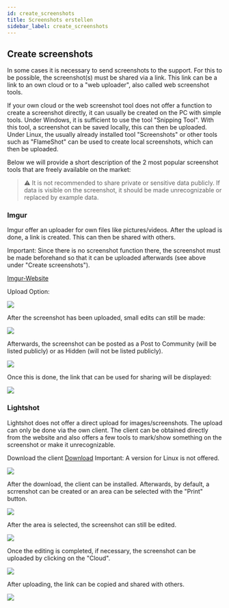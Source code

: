 ```yaml
---
id: create_screenshots
title: Screenshots erstellen
sidebar_label: create_screenshots
---
```


## Create screenshots

In some cases it is necessary to send screenshots to the support.
For this to be possible, the screenshot(s) must be shared via a link. 
This link can be a link to an own cloud or to a "web uploader", also called web screenshot tools. 

If your own cloud or the web screenshot tool does not offer a function to create a screenshot directly, it can usually be created on the PC with simple tools. 
Under Windows, it is sufficient to use the tool "Snipping Tool". With this tool, a screenshot can be saved locally, this can then be uploaded. 
Under Linux, the usually already installed tool "Screenshots" or other tools such as "FlameShot" can be used to create local screenshots, which can then be uploaded.


Below we will provide a short description of the 2 most popular screenshot tools that are freely available on the market:

> ⚠️ It is not recommended to share private or sensitive data publicly. If data is visible on the screenshot, it should be made unrecognizable or replaced by example data.


### Imgur

Imgur offer an uploader for own files like pictures/videos. 
After the upload is done, a link is created. 
This can then be shared with others. 

Important: Since there is no screenshot function there, the screenshot must be made beforehand so that it can be uploaded afterwards (see above under "Create screenshots").

[Imgur-Website](https://imgur.com/upload)

Upload Option:

![](https://screensaver01.zap-hosting.com/index.php/s/H3eWYDiEPwQ5ore/preview)

After the screenshot has been uploaded, small edits can still be made:

![](https://screensaver01.zap-hosting.com/index.php/s/GAaHCHwZNKHfs9t/preview)

Afterwards, the screenshot can be posted as a Post to Community (will be listed publicly) or as Hidden (will not be listed publicly). 

![](https://screensaver01.zap-hosting.com/index.php/s/tzm5rbWyb7yQeo8/preview)

Once this is done, the link that can be used for sharing will be displayed:

![](https://screensaver01.zap-hosting.com/index.php/s/e2mQaWeCH7LCH8s/preview)

### Lightshot

Lightshot does not offer a direct upload for images/screenshots. The upload can only be done via the own client. 
The client can be obtained directly from the website and also offers a few tools to mark/show something on the screenshot or make it unrecognizable.  

Download the client [Download](https://app.prntscr.com/en/)
Important: A version for Linux is not offered. 

![](https://screensaver01.zap-hosting.com/index.php/s/HLPWCCBikNXacGQ/preview)

After the download, the client can be installed. 
Afterwards, by default, a scrrenshot can be created or an area can be selected with the "Print" button. 

![](https://screensaver01.zap-hosting.com/index.php/s/mmLtmZNJb8wg3xX/preview)

After the area is selected, the screenshot can still be edited. 

![](https://screensaver01.zap-hosting.com/index.php/s/s27RNkCEDxsTDdo/preview)

Once the editing is completed, if necessary, the screenshot can be uploaded by clicking on the "Cloud". 

![](https://screensaver01.zap-hosting.com/index.php/s/nZH2rRgaYQHYk6o/preview)

After uploading, the link can be copied and shared with others.

![](https://screensaver01.zap-hosting.com/index.php/s/PW574iaxiSrRw4c/preview)


